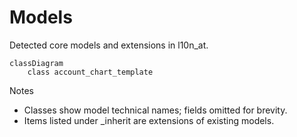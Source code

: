 # Models

Detected core models and extensions in l10n_at.

```mermaid
classDiagram
    class account_chart_template
```

Notes
- Classes show model technical names; fields omitted for brevity.
- Items listed under _inherit are extensions of existing models.
